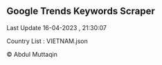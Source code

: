 

## Google Trends Keywords Scraper 
 
Last Update 16-04-2023 , 21:30:07

Country List :
VIETNAM.json



© Abdul Muttaqin 
